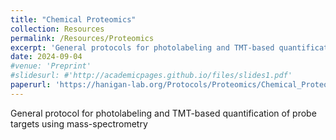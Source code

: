 ```yaml
---
title: "Chemical Proteomics"
collection: Resources
permalink: /Resources/Proteomics
excerpt: 'General protocols for photolabeling and TMT-based quantification of probe targets using mass-spectrometry'
date: 2024-09-04
#venue: 'Preprint'
#slidesurl: #'http://academicpages.github.io/files/slides1.pdf'
paperurl: 'https://hanigan-lab.org/Protocols/Proteomics/Chemical_Proteomic_Protocols.docx'
---
```

General protocol for photolabeling and TMT-based quantification of probe targets using mass-spectrometry